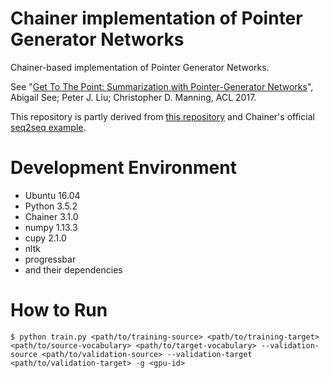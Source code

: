 # Chainer implementation of Pointer Generator Networks

Chainer-based implementation of Pointer Generator Networks.

See "[Get To The Point: Summarization with Pointer-Generator Networks](http://aclweb.org/anthology/P/P17/P17-1099.pdf)", Abigail See; Peter J. Liu; Christopher D. Manning, ACL 2017.

This repository is partly derived from [this repository](https://github.com/kiyomaro927/chainer-attention-nmt) and Chainer's official [seq2seq example](https://github.com/chainer/chainer/tree/master/examples/seq2seq).

# Development Environment

* Ubuntu 16.04
* Python 3.5.2
* Chainer 3.1.0
* numpy 1.13.3
* cupy 2.1.0
* nltk
* progressbar
* and their dependencies

# How to Run

```
$ python train.py <path/to/training-source> <path/to/training-target> <path/to/source-vocabulary> <path/to/target-vocabulary> --validation-source <path/to/validation-source> --validation-target <path/to/validation-target> -g <gpu-id>
```

